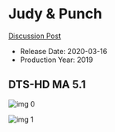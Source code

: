 # Judy & Punch

[Discussion Post](https://www.avsforum.com/threads/bass-eq-for-filtered-movies.2995212/post-59385228)

* Release Date: 2020-03-16
* Production Year: 2019

## DTS-HD MA 5.1

![img 0](https://i.imgur.com/dWKik3q.jpg)

![img 1](https://i.imgur.com/9AD9oQn.png)

